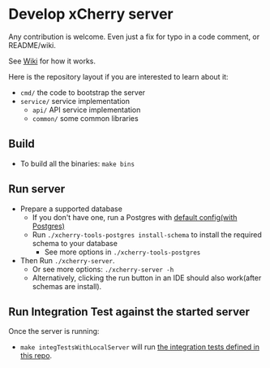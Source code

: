 # Develop xCherry server

Any contribution is welcome. Even just a fix for typo in a code comment, or README/wiki.

See [Wiki](https://github.com/xcherryio/xcherry/wiki) for how it works.

Here is the repository layout if you are interested to learn about it:

* `cmd/` the code to bootstrap the server
* `service/` service implementation
    * `api/` API service implementation
    * `common/` some common libraries


## Build
* To build all the binaries: `make bins`

## Run server

* Prepare a supported database
    * If you don't have one, run a Postgres with [default config(with Postgres)](./config/development-postgres.yaml)
    * Run `./xcherry-tools-postgres install-schema` to install the required schema to your database
        * See more options in `./xcherry-tools-postgres`
* Then Run `./xcherry-server`.
    * Or see more options: `./xcherry-server -h`
    * Alternatively, clicking the run button in an IDE should also work(after schemas are install).

## Run Integration Test against the started server
Once the server is running:
* `make integTestsWithLocalServer` will run [the integration tests defined in this repo](./integTests).

  